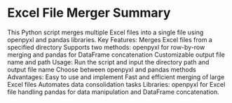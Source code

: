 # Excel File Merger Summary

This Python script merges multiple Excel files into a single file using openpyxl and pandas libraries.
Key Features:
Merges Excel files from a specified directory
Supports two methods: openpyxl for row-by-row merging and pandas for DataFrame concatenation
Customizable output file name and path
Usage:
Run the script and input the directory path and output file name
Choose between openpyxl and pandas methods
Advantages:
Easy to use and implement
Fast and efficient merging of large Excel files
Automates data consolidation tasks
Libraries:
openpyxl for Excel file handling
pandas for data manipulation and DataFrame concatenation.
